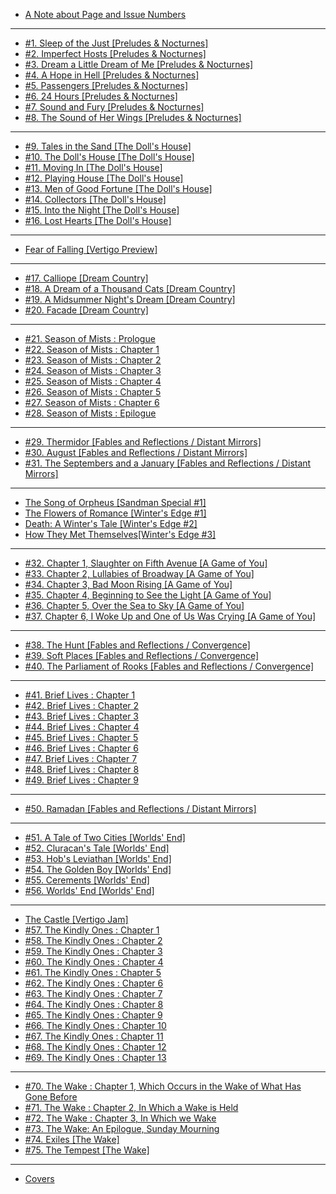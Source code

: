 - [A Note about Page and Issue Numbers](PageNumbers.md)

---

- [#1. Sleep of the Just [Preludes & Nocturnes]](sandman.01.md)
- [#2. Imperfect Hosts [Preludes & Nocturnes]](sandman.02.md)
- [#3. Dream a Little Dream of Me [Preludes & Nocturnes]](sandman.03.md)
- [#4. A Hope in Hell [Preludes & Nocturnes]](sandman.04.md)
- [#5. Passengers [Preludes & Nocturnes]](sandman.05.md)
- [#6. 24 Hours [Preludes & Nocturnes]](sandman.06.md)
- [#7. Sound and Fury [Preludes & Nocturnes]](sandman.07.md)
- [#8. The Sound of Her Wings [Preludes & Nocturnes]](sandman.08.md)

---

- [#9. Tales in the Sand [The Doll's House]](sandman.09.md)
- [#10. The Doll's House [The Doll's House]](sandman.10.md)
- [#11. Moving In [The Doll's House]](sandman.11.md)
- [#12. Playing House [The Doll's House]](sandman.12.md)
- [#13. Men of Good Fortune [The Doll's House]](sandman.13.md)
- [#14. Collectors [The Doll's House]](sandman.14.md)
- [#15. Into the Night [The Doll's House]](sandman.15.md)
- [#16. Lost Hearts [The Doll's House]](sandman.16.md)

---

- [Fear of Falling [Vertigo Preview]](sandman-vertigopreview.md)

---

- [#17. Calliope [Dream Country]](sandman.17.md)
- [#18. A Dream of a Thousand Cats [Dream Country]](sandman.18.md)
- [#19. A Midsummer Night's Dream [Dream Country]](sandman.19.md)
- [#20. Facade [Dream Country]](sandman.20.md)

---

- [#21. Season of Mists : Prologue](sandman.21.md)
- [#22. Season of Mists : Chapter 1](sandman.22.md)
- [#23. Season of Mists : Chapter 2](sandman.23.md)
- [#24. Season of Mists : Chapter 3](sandman.24.md)
- [#25. Season of Mists : Chapter 4](sandman.25.md)
- [#26. Season of Mists : Chapter 5](sandman.26.md)
- [#27. Season of Mists : Chapter 6](sandman.27.md)
- [#28. Season of Mists : Epilogue](sandman.28.md)

---

- [#29. Thermidor [Fables and Reflections / Distant Mirrors]](sandman.29.md)
- [#30. August [Fables and Reflections / Distant Mirrors]](sandman.30.md)
- [#31. The Septembers and a January [Fables and Reflections / Distant Mirrors]](sandman.31.md)

---

- [The Song of Orpheus [Sandman Special #1]](sandman-special1.md)
- [The Flowers of Romance [Winter's Edge #1]](sandman-flowers-romance.md)
- [Death: A Winter's Tale [Winter's Edge #2]](sandman-death-winter.md)
- [How They Met Themselves[Winter's Edge #3]](sandman-how-met.md)

---

- [#32. Chapter 1, Slaughter on Fifth Avenue [A Game of You]](sandman.32.md)
- [#33. Chapter 2, Lullabies of Broadway [A Game of You]](sandman.33.md)
- [#34. Chapter 3, Bad Moon Rising [A Game of You]](sandman.34.md)
- [#35. Chapter 4, Beginning to See the Light [A Game of You]](sandman.35.md)
- [#36. Chapter 5, Over the Sea to Sky [A Game of You]](sandman.36.md)
- [#37. Chapter 6, I Woke Up and One of Us Was Crying [A Game of You]](sandman.37.md)

---

- [#38. The Hunt [Fables and Reflections / Convergence]](sandman.38.md)
- [#39. Soft Places [Fables and Reflections / Convergence]](sandman.39.md)
- [#40. The Parliament of Rooks [Fables and Reflections / Convergence]](sandman.40.md)

---

- [#41. Brief Lives : Chapter 1](sandman.41.md)
- [#42. Brief Lives : Chapter 2](sandman.42.md)
- [#43. Brief Lives : Chapter 3](sandman.43.md)
- [#44. Brief Lives : Chapter 4](sandman.44.md)
- [#45. Brief Lives : Chapter 5](sandman.45.md)
- [#46. Brief Lives : Chapter 6](sandman.46.md)
- [#47. Brief Lives : Chapter 7](sandman.47.md)
- [#48. Brief Lives : Chapter 8](sandman.48.md)
- [#49. Brief Lives : Chapter 9](sandman.49.md)

---

- [#50. Ramadan [Fables and Reflections / Distant Mirrors]](sandman.50.md)

---

- [#51. A Tale of Two Cities [Worlds' End]](sandman.51.md)
- [#52. Cluracan's Tale [Worlds' End]](sandman.52.md)
- [#53. Hob's Leviathan [Worlds' End]](sandman.53.md)
- [#54. The Golden Boy [Worlds' End]](sandman.54.md)
- [#55. Cerements [Worlds' End]](sandman.55.md)
- [#56. Worlds' End [Worlds' End]](sandman.56.md)

---

- [The Castle [Vertigo Jam]](sandman-vertigojam1.md)
- [#57. The Kindly Ones : Chapter 1](sandman.57.md)
- [#58. The Kindly Ones : Chapter 2](sandman.58.md)
- [#59. The Kindly Ones : Chapter 3](sandman.59.md)
- [#60. The Kindly Ones : Chapter 4](sandman.60.md)
- [#61. The Kindly Ones : Chapter 5](sandman.61.md)
- [#62. The Kindly Ones : Chapter 6](sandman.62.md)
- [#63. The Kindly Ones : Chapter 7](sandman.63.md)
- [#64. The Kindly Ones : Chapter 8](sandman.64.md)
- [#65. The Kindly Ones : Chapter 9](sandman.65.md)
- [#66. The Kindly Ones : Chapter 10](sandman.66.md)
- [#67. The Kindly Ones : Chapter 11](sandman.67.md)
- [#68. The Kindly Ones : Chapter 12](sandman.68.md)
- [#69. The Kindly Ones : Chapter 13](sandman.69.md)

---

- [#70. The Wake : Chapter 1, Which Occurs in the Wake of What Has Gone Before](sandman.70.md)
- [#71. The Wake : Chapter 2, In Which a Wake is Held](sandman.71.md)
- [#72. The Wake : Chapter 3, In Which we Wake](sandman.72.md)
- [#73. The Wake: An Epilogue, Sunday Mourning](sandman.73.md)
- [#74. Exiles [The Wake]](sandman.74.md)
- [#75. The Tempest [The Wake]](sandman.75.md)

---

- [Covers](Covers.md)
